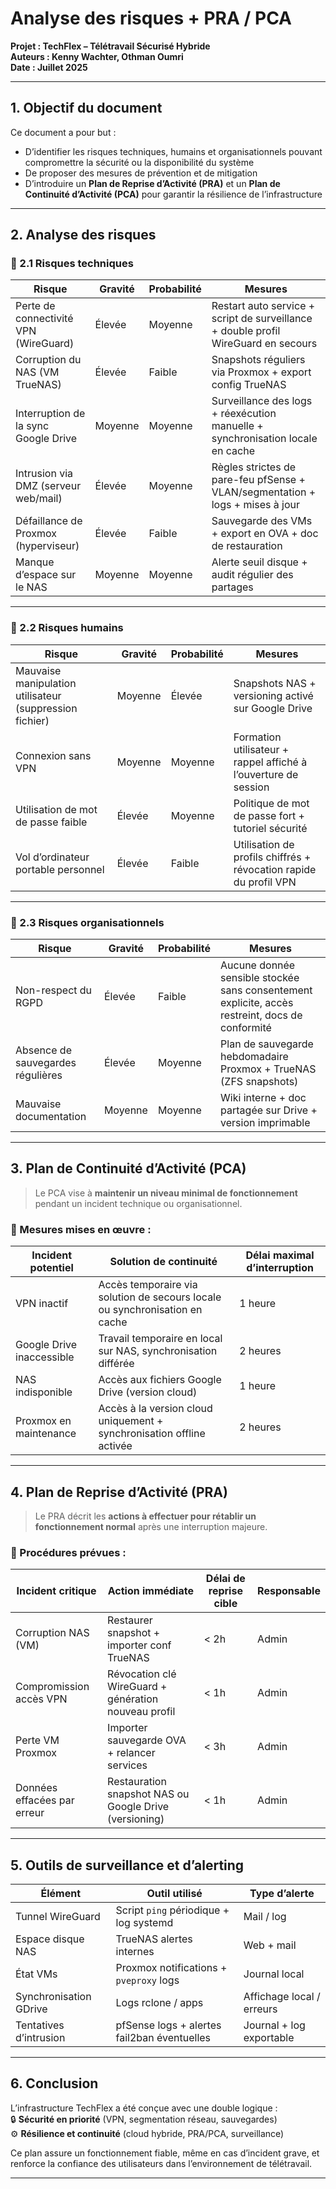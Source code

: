 # Analyse des risques + PRA / PCA  
**Projet : TechFlex – Télétravail Sécurisé Hybride**  
**Auteurs : Kenny Wachter, Othman Oumri**  
**Date : Juillet 2025**

---

## 1. Objectif du document

Ce document a pour but :

- D’identifier les risques techniques, humains et organisationnels pouvant compromettre la sécurité ou la disponibilité du système
- De proposer des mesures de prévention et de mitigation
- D’introduire un **Plan de Reprise d’Activité (PRA)** et un **Plan de Continuité d’Activité (PCA)** pour garantir la résilience de l’infrastructure

---

## 2. Analyse des risques

### 📌 2.1 Risques techniques

| Risque | Gravité | Probabilité | Mesures |
|--------|---------|-------------|---------|
| Perte de connectivité VPN (WireGuard) | Élevée | Moyenne | Restart auto service + script de surveillance + double profil WireGuard en secours |
| Corruption du NAS (VM TrueNAS) | Élevée | Faible | Snapshots réguliers via Proxmox + export config TrueNAS |
| Interruption de la sync Google Drive | Moyenne | Moyenne | Surveillance des logs + réexécution manuelle + synchronisation locale en cache |
| Intrusion via DMZ (serveur web/mail) | Élevée | Moyenne | Règles strictes de pare-feu pfSense + VLAN/segmentation + logs + mises à jour |
| Défaillance de Proxmox (hyperviseur) | Élevée | Faible | Sauvegarde des VMs + export en OVA + doc de restauration |
| Manque d’espace sur le NAS | Moyenne | Moyenne | Alerte seuil disque + audit régulier des partages |

---

### 👤 2.2 Risques humains

| Risque | Gravité | Probabilité | Mesures |
|--------|---------|-------------|---------|
| Mauvaise manipulation utilisateur (suppression fichier) | Moyenne | Élevée | Snapshots NAS + versioning activé sur Google Drive |
| Connexion sans VPN | Moyenne | Moyenne | Formation utilisateur + rappel affiché à l’ouverture de session |
| Utilisation de mot de passe faible | Élevée | Moyenne | Politique de mot de passe fort + tutoriel sécurité |
| Vol d’ordinateur portable personnel | Élevée | Faible | Utilisation de profils chiffrés + révocation rapide du profil VPN |

---

### 🏢 2.3 Risques organisationnels

| Risque | Gravité | Probabilité | Mesures |
|--------|---------|-------------|---------|
| Non-respect du RGPD | Élevée | Faible | Aucune donnée sensible stockée sans consentement explicite, accès restreint, docs de conformité |
| Absence de sauvegardes régulières | Élevée | Moyenne | Plan de sauvegarde hebdomadaire Proxmox + TrueNAS (ZFS snapshots) |
| Mauvaise documentation | Moyenne | Moyenne | Wiki interne + doc partagée sur Drive + version imprimable |

---

## 3. Plan de Continuité d’Activité (PCA)

> Le PCA vise à **maintenir un niveau minimal de fonctionnement** pendant un incident technique ou organisationnel.

### 🔄 Mesures mises en œuvre :

| Incident potentiel | Solution de continuité | Délai maximal d’interruption |
|--------------------|------------------------|------------------------------|
| VPN inactif | Accès temporaire via solution de secours locale ou synchronisation en cache | 1 heure |
| Google Drive inaccessible | Travail temporaire en local sur NAS, synchronisation différée | 2 heures |
| NAS indisponible | Accès aux fichiers Google Drive (version cloud) | 1 heure |
| Proxmox en maintenance | Accès à la version cloud uniquement + synchronisation offline activée | 2 heures |

---

## 4. Plan de Reprise d’Activité (PRA)

> Le PRA décrit les **actions à effectuer pour rétablir un fonctionnement normal** après une interruption majeure.

### 🔁 Procédures prévues :

| Incident critique | Action immédiate | Délai de reprise cible | Responsable |
|-------------------|------------------|-------------------------|-------------|
| Corruption NAS (VM) | Restaurer snapshot + importer conf TrueNAS | < 2h | Admin |
| Compromission accès VPN | Révocation clé WireGuard + génération nouveau profil | < 1h | Admin |
| Perte VM Proxmox | Importer sauvegarde OVA + relancer services | < 3h | Admin |
| Données effacées par erreur | Restauration snapshot NAS ou Google Drive (versioning) | < 1h | Admin |

---

## 5. Outils de surveillance et d’alerting

| Élément | Outil utilisé | Type d’alerte |
|---------|---------------|----------------|
| Tunnel WireGuard | Script `ping` périodique + log systemd | Mail / log |
| Espace disque NAS | TrueNAS alertes internes | Web + mail |
| État VMs | Proxmox notifications + `pveproxy` logs | Journal local |
| Synchronisation GDrive | Logs rclone / apps | Affichage local / erreurs |
| Tentatives d’intrusion | pfSense logs + alertes fail2ban éventuelles | Journal + log exportable |

---

## 6. Conclusion

L’infrastructure TechFlex a été conçue avec une double logique :  
🔒 **Sécurité en priorité** (VPN, segmentation réseau, sauvegardes)  
⚙️ **Résilience et continuité** (cloud hybride, PRA/PCA, surveillance)

Ce plan assure un fonctionnement fiable, même en cas d’incident grave, et renforce la confiance des utilisateurs dans l’environnement de télétravail.

---
